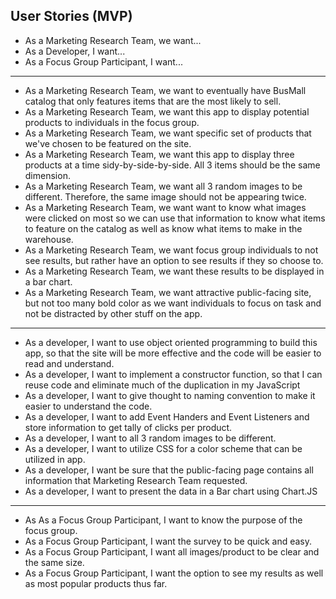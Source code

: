 ## User Stories (MVP)

* As a Marketing Research Team, we want...
* As a Developer, I want...
* As a Focus Group Participant, I want...

---
* As a Marketing Research Team, we want to eventually have BusMall catalog that only features items that are the most likely to sell.
* As a Marketing Research Team, we want this app to display potential products to individuals in the focus group.
* As a Marketing Research Team, we want specific set of products that we've chosen to be featured on the site.
* As a Marketing Research Team, we want this app to display three products at a time sidy-by-side-by-side. All 3 items should be the same dimension.
* As a Marketing Research Team, we want all 3 random images to be different. Therefore, the same image should not be appearing twice.
* As a Marketing Research Team, we want want to know what images were clicked on most so we can use that information to know what items to feature on the catalog as well as know what items to make in the warehouse.
* As a Marketing Research Team, we want focus group individuals to not see results, but rather have an option to see results if they so choose to.
* As a Marketing Research Team, we want these results to be displayed in a bar chart.
* As a Marketing Research Team, we want attractive public-facing site, but not too many bold color as we want individuals to focus on task and not be distracted by other stuff on the app.

---
* As a developer, I want to use object oriented programming to build this app, so that the site will be more effective and the code will be easier to read and understand.
* As a developer, I want to implement a constructor function, so that I can reuse code and eliminate much of the duplication in my JavaScript
* As a developer, I want to give thought to naming convention to make it easier to understand the code.
* As a developer, I want to add Event Handers and Event Listeners and store information to get tally of clicks per product.
* As a developer, I want to all 3 random images to be different.
* As a developer, I want to utilize CSS for a color scheme that can be utilized in app.
* As a developer, I want be sure that the public-facing page contains all information that Marketing Research Team requested.
* As a developer, I want to present the data in a Bar chart using Chart.JS

---
* As As a Focus Group Participant, I want to know the purpose of the focus group.
* As a Focus Group Participant, I want the survey to be quick and easy.
* As a Focus Group Participant, I want all images/product to be clear and the same size.
* As a Focus Group Participant, I want the option to see my results as well as most popular products thus far.
